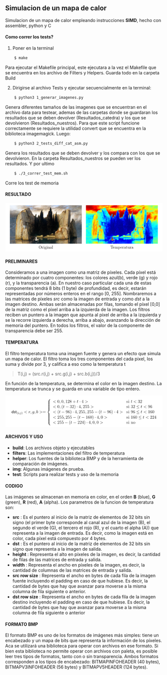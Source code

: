 ## Simulacion de un mapa de calor

Simulacion de un mapa de calor empleando instrucciones **SIMD**, hecho con assembler, python y C 
#### Como correr los tests?
1.  Poner en la terminal
```sh
	$ make
```
Para ejecutar el Makefile principal, este ejecutara a la vez el Makefile que se encuentra en los archivo de Filters y Helpers. Guarda todo en la carpeta Build

2. Dirigirse al archivo Tests y ejecutar secuencialmente en la terminal:
```sh
	$ python3 1_generar_imagenes.py
```
Genera diferentes tamaños de las imagenes que se encuentran en el archivo data para testear, ademas de las carpetas donde se guardaran los resultados que se deben devolver (Resultados_catedra) y los que se devolvieron (Resultados_nuestros). Para que este script funcione correctamente se requiere la utilidad convert que se encuentra en la biblioteca imagemagick. Luego:
```sh
	$ python3 2_tests_diff_cat_asm.py
``` 
Genera los resultados que se deben devolver y los compara con los que se devolvieron. En la carpeta Resultados_nuestros se pueden ver los resultados. Y por ultimo
```sh
 	$ ./3_correr_test_mem.sh
 ```
 Corre los test de memoria

 #### RESULTADO

 ![](img/res.png)

#### PRELIMINARES
Consideramos a una imagen como una matriz de pı́xeles. Cada pı́xel está determinado por cuatro componentes: los colores azul(b), verde (g) y rojo (r), y la transparencia (a). En nuestro caso particular cada una de estas componentes tendrá 8 bits (1 byte) de profundidad, es decir, estarán representadas por números enteros en el rango [0, 255].
Nombraremos a las matrices de pı́xeles *src* como la imagen de entrada y como *dst* a la imagen destino. Ambas serán almacenadas por filas, tomando el pı́xel [0,0] de la matriz como el pixel arriba a la izquierda de la imagen. Los filtros reciben un puntero a la imagen que apunta al pixel de arriba a la izquierda y se la recorre izquierda a derecha, arriba a abajo, avanzando la dirección de memoria del puntero.
En todos los filtros, el valor de la componente de transparencia debe ser 255.

#### TEMPERATURA
El filtro temperatura toma una imagen fuente y genera un efecto que simula un mapa de calor. El filtro toma los tres componentes del cada pixel, los suma y divide por 3, y califica a eso como la temperatura t
>T(i,j) = (src.r(i,j) + src.g(i,j) + src.b(i,j))/3

En función de la temperatura, se determina el color en la imagen destino. La temperatura se trunca y se guarda en una variable de tipo entero.

![](img/funcionTemp.png)

#### ARCHIVOS Y USO
+ **build**: Los archivos objeto y ejecutables
+ **filters**: Las implementaciones del filtro de temperatura
+ **helper**: Los fuentes de la biblioteca BMP y de la herramienta de comparación de imágenes.
+ **img**: Algunas imágenes de prueba.
+ **test**: Scripts para realizar tests y uso de la memoria

#### CODIGO

Las imágenes se almacenan en memoria en color, en el orden **B** (blue), **G** (green), **R** (red), **A** (alpha).
Los parametros de la funcion de temperatura son:
+ **src** : Es el puntero al inicio de la matriz de elementos de 32 bits sin signo (el primer byte corresponde al canal azul de la imagen (B), el segundo el verde (G), el tercero el rojo (R), y el cuarto el alpha (A)) que representa a la imagen de entrada. Es decir, como la imagen está en color, cada pı́xel está compuesto por 4 bytes.
+ **dst** : Es el puntero al inicio de la matriz de elementos de 32 bits sin signo que representa a la imagen de salida.
+ **height** : Representa el alto en pı́xeles de la imagen, es decir, la cantidad de filas de las matrices de entrada y salida.
+ **width** : Representa el ancho en pı́xeles de la imagen, es decir, la cantidad de columnas de las matrices de entrada y salida.
+ **src row size** : Representa el ancho en bytes de cada fila de la imagen fuente incluyendo el padding en caso de que hubiese. Es decir, la cantidad de bytes que hay que avanzar para moverse a la misma columna de fila siguiente o anterior.
+ **dst row size** : Representa el ancho en bytes de cada fila de la imagen destino incluyendo el padding en caso de que hubiese. Es decir, la cantidad de bytes que hay que avanzar para moverse a la misma columna de fila siguiente o anterior

#### FORMATO BMP

El formato BMP es uno de los formatos de imágenes más simples: tiene un encabezado y un mapa de bits que representa la información de los pı́xeles.
Aca se utilizará una biblioteca para operar con archivos en ese formato. Si bien esta biblioteca no permite operar con archivos con paleta, es posible leer tres tipos de formatos, tanto con o sin transparencia. Ambos formatos corresponden a los tipos de encabezado: BITMAPINFOHEADER (40 bytes), BITMAPV3INFOHEADER (56 bytes) y BITMAPV5HEADER (124 bytes).


